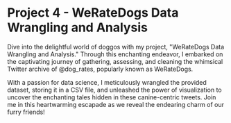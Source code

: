# Project 4 - WeRateDogs Data Wrangling and Analysis

Dive into the delightful world of doggos with my project, "WeRateDogs Data Wrangling and Analysis." Through this enchanting endeavor, I embarked on the captivating journey of gathering, assessing, and cleaning the whimsical Twitter archive of @dog_rates, popularly known as WeRateDogs. 

With a passion for data science, I meticulously wrangled the provided dataset, storing it in a CSV file, and unleashed the power of visualization to uncover the enchanting tales hidden in these canine-centric tweets. Join me in this heartwarming escapade as we reveal the endearing charm of our furry friends!
